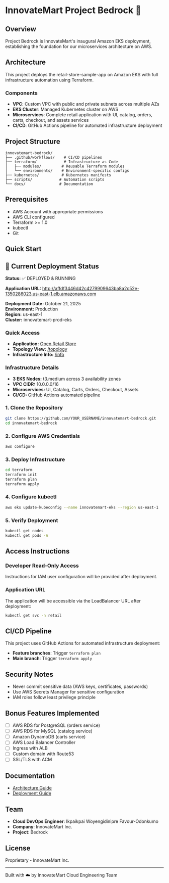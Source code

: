 # InnovateMart Project Bedrock 🚀

## Overview
Project Bedrock is InnovateMart's inaugural Amazon EKS deployment, establishing the foundation for our microservices architecture on AWS.

## Architecture
This project deploys the retail-store-sample-app on Amazon EKS with full infrastructure automation using Terraform.

### Components
- **VPC**: Custom VPC with public and private subnets across multiple AZs
- **EKS Cluster**: Managed Kubernetes cluster on AWS
- **Microservices**: Complete retail application with UI, catalog, orders, carts, checkout, and assets services
- **CI/CD**: GitHub Actions pipeline for automated infrastructure deployment

## Project Structure
```
innovatemart-bedrock/
├── .github/workflows/    # CI/CD pipelines
├── terraform/            # Infrastructure as Code
│   ├── modules/         # Reusable Terraform modules
│   └── environments/    # Environment-specific configs
├── kubernetes/          # Kubernetes manifests
├── scripts/            # Automation scripts
└── docs/               # Documentation
```

## Prerequisites
- AWS Account with appropriate permissions
- AWS CLI configured
- Terraform >= 1.0
- kubectl
- Git

## Quick Start
## 🎉 Current Deployment Status

**Status:** ✅ DEPLOYED & RUNNING

**Application URL:** http://affdf3446d42c4279909643ba8a2c52e-1350286023.us-east-1.elb.amazonaws.com

**Deployment Date:** October 21, 2025  
**Environment:** Production  
**Region:** us-east-1  
**Cluster:** innovatemart-prod-eks  

### Quick Access
- **Application:** [Open Retail Store](http://affdf3446d42c4279909643ba8a2c52e-1350286023.us-east-1.elb.amazonaws.com)
- **Topology View:** [/topology](http://affdf3446d42c4279909643ba8a2c52e-1350286023.us-east-1.elb.amazonaws.com/topology)
- **Infrastructure Info:** [/info](http://affdf3446d42c4279909643ba8a2c52e-1350286023.us-east-1.elb.amazonaws.com/info)

### Infrastructure Details
- **3 EKS Nodes:** t3.medium across 3 availability zones
- **VPC CIDR:** 10.0.0.0/16
- **Microservices:** UI, Catalog, Carts, Orders, Checkout, Assets
- **CI/CD:** GitHub Actions automated pipeline

### 1. Clone the Repository
```bash
git clone https://github.com/YOUR_USERNAME/innovatemart-bedrock.git
cd innovatemart-bedrock
```

### 2. Configure AWS Credentials
```bash
aws configure
```

### 3. Deploy Infrastructure
```bash
cd terraform
terraform init
terraform plan
terraform apply
```

### 4. Configure kubectl
```bash
aws eks update-kubeconfig --name innovatemart-eks --region us-east-1
```

### 5. Verify Deployment
```bash
kubectl get nodes
kubectl get pods -A
```

## Access Instructions

### Developer Read-Only Access
Instructions for IAM user configuration will be provided after deployment.

### Application URL
The application will be accessible via the LoadBalancer URL after deployment:
```bash
kubectl get svc -n retail
```

## CI/CD Pipeline

This project uses GitHub Actions for automated infrastructure deployment:
- **Feature branches**: Trigger `terraform plan`
- **Main branch**: Trigger `terraform apply`

## Security Notes
- Never commit sensitive data (AWS keys, certificates, passwords)
- Use AWS Secrets Manager for sensitive configuration
- IAM roles follow least privilege principle

## Bonus Features Implemented
- [ ] AWS RDS for PostgreSQL (orders service)
- [ ] AWS RDS for MySQL (catalog service)
- [ ] Amazon DynamoDB (carts service)
- [ ] AWS Load Balancer Controller
- [ ] Ingress with ALB
- [ ] Custom domain with Route53
- [ ] SSL/TLS with ACM

## Documentation
- [Architecture Guide](docs/architecture.md)
- [Deployment Guide](docs/deployment.md)

## Team
- **Cloud DevOps Engineer**: Ikpaikpai Woyengidinipre Favour-Odonkumo 
- **Company**: InnovateMart Inc.
- **Project**: Bedrock

## License
Proprietary - InnovateMart Inc.

---
Built with ☁️ by InnovateMart Cloud Engineering Team
